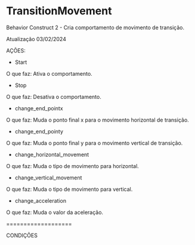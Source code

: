 # TransitionMovement
Behavior Construct 2 - Cria comportamento de movimento de transição.

Atualização 03/02/2024

AÇÕES:

- Start

O que faz: Ativa o comportamento.

- Stop

O que faz: Desativa o comportamento.

- change_end_pointx

O que faz: Muda o ponto final x para o movimento horizontal de transição.

- change_end_pointy
  
O que faz: Muda o ponto final y para o movimento vertical de transição.

- change_horizontal_movement

O que faz: Muda o tipo de movimento para horizontal.

- change_vertical_movement

O que faz: Muda o tipo de movimento para vertical.

- change_acceleration

O que faz: Muda o valor da aceleração.

===================

CONDIÇÕES

